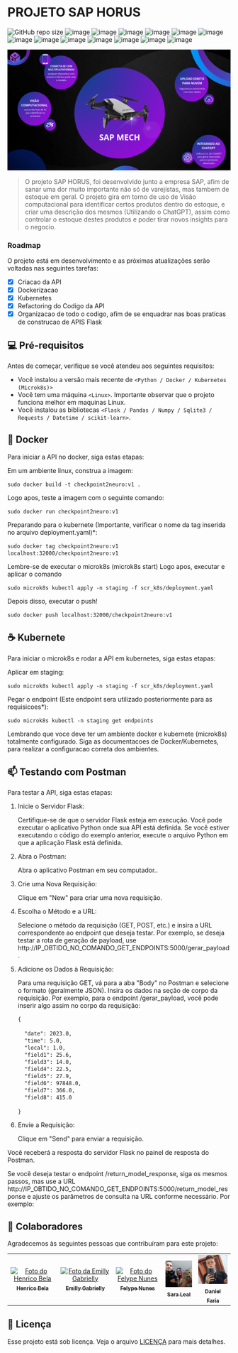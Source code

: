 # PROJETO SAP HORUS

![GitHub repo size](https://img.shields.io/github/repo-size/iuricode/README-template?style=for-the-badge)
![image](https://img.shields.io/badge/Python-3776AB?style=for-the-badge&logo=python&logoColor=white)
![image](https://img.shields.io/badge/CSS3-1572B6?style=for-the-badge&logo=css3&logoColor=white)
![image](https://img.shields.io/badge/chatGPT-74aa9c?style=for-the-badge&logo=openai&logoColor=white)
![image](https://img.shields.io/badge/SAP-0FAAFF?style=for-the-badge&logo=sap&logoColor=white)
![image](https://img.shields.io/badge/MongoDB-%234ea94b.svg?style=for-the-badge&logo=mongodb&logoColor=white)
![image](https://img.shields.io/badge/opencv-%23white.svg?style=for-the-badge&logo=opencv&logoColor=white)
![image](https://img.shields.io/badge/Keras-%23D00000.svg?style=for-the-badge&logo=Keras&logoColor=white)
![image](https://img.shields.io/badge/numpy-%23013243.svg?style=for-the-badge&logo=numpy&logoColor=white)
![image](https://img.shields.io/badge/pandas-%23150458.svg?style=for-the-badge&logo=pandas&logoColor=white)
![image](https://img.shields.io/badge/scikit--learn-%23F7931E.svg?style=for-the-badge&logo=scikit-learn&logoColor=white)
![image](https://img.shields.io/badge/TensorFlow-%23FF6F00.svg?style=for-the-badge&logo=TensorFlow&logoColor=white)
![image](https://img.shields.io/badge/Microsoft_Excel-217346?style=for-the-badge&logo=microsoft-excel&logoColor=white)
![image](https://img.shields.io/badge/Streamlit-FF4B4B?style=for-the-badge&logo=Streamlit&logoColor=white)

<img src="imgs/imagem.png" alt="SAP Horus">

> O projeto SAP HORUS, foi desenvolvido junto a empresa SAP, afim de sanar uma dor muito importante não só de varejistas, mas tambem de estoque em geral. O projeto gira em torno de uso de Visão computacional para identificar certos produtos dentro do estoque, e criar uma descrição dos mesmos (Utilizando o ChatGPT), assim como controlar o estoque destes produtos e poder tirar novos insights para o negocio. 

### Roadmap

O projeto está em desenvolvimento e as próximas atualizações serão voltadas nas seguintes tarefas:

- [x] Criacao da API
- [x] Dockerizacao
- [x] Kubernetes
- [x] Refactoring do Codigo da API
- [x] Organizacao de todo o codigo, afim de se enquadrar nas boas praticas de construcao de APIS Flask

## 💻 Pré-requisitos

Antes de começar, verifique se você atendeu aos seguintes requisitos:

* Você instalou a versão mais recente de `<Python / Docker / Kubernetes (Microk8s)>`
* Você tem uma máquina `<Linux>`. Importante observar que o projeto funciona melhor em maquinas Linux.
* Você instalou as bibliotecas `<Flask / Pandas / Numpy / Sqlite3 / Requests / Datetime / scikit-learn>`.

## 🚀 Docker

Para iniciar a API no docker, siga estas etapas:

Em um ambiente linux, construa a imagem:
```
sudo docker build -t checkpoint2neuro:v1 .
```

Logo apos, teste a imagem com o seguinte comando:
```
sudo docker run checkpoint2neuro:v1
```

Preparando para o kubernete (Importante, verificar o nome da tag inserida no arquivo deployment.yaml)*:
```
sudo docker tag checkpoint2neuro:v1 localhost:32000/checkpoint2neuro:v1
```

Lembre-se de executar o microk8s (microk8s start)
Logo apos, executar e aplicar o comando 

```
sudo microk8s kubectl apply -n staging -f scr_k8s/deployment.yaml
```

Depois disso, executar o push!
```
sudo docker push localhost:32000/checkpoint2neuro:v1
```



## ☕ Kubernete

Para iniciar o microk8s e rodar a API em kubernetes, siga estas etapas:

Aplicar em staging:
```
sudo microk8s kubectl apply -n staging -f scr_k8s/deployment.yaml
```

Pegar o endpoint (Este endpoint sera utilizado posteriormente para as requisicoes*):
```
sudo microk8s kubectl -n staging get endpoints
```

Lembrando que voce deve ter um ambiente docker e kubernete (microk8s) totalmente configurado. Siga as documentacoes de Docker/Kubernetes, para realizar a configuracao correta dos ambientes.

## 📫 Testando com Postman

Para testar a API, siga estas etapas:

1. Inicie o Servidor Flask:

    Certifique-se de que o servidor Flask esteja em execução. Você pode executar o aplicativo Python onde sua API está definida. Se você estiver executando o código do exemplo anterior, execute o arquivo Python em que a aplicação Flask está definida.


2. Abra o Postman:

    Abra o aplicativo Postman em seu computador..


3. Crie uma Nova Requisição: 

    Clique em "New" para criar uma nova requisição.


4. Escolha o Método e a URL:

    Selecione o método da requisição (GET, POST, etc.) e insira a URL correspondente ao endpoint que deseja testar. Por exemplo, se deseja testar a rota de geração de payload, use http://IP_OBTIDO_NO_COMANDO_GET_ENDPOINTS:5000/gerar_payload.


5. Adicione os Dados à Requisição:

    Para uma requisição GET, vá para a aba "Body" no Postman e selecione o formato (geralmente JSON). Insira os dados na seção de corpo da requisição. Por exemplo, para o endpoint /gerar_payload, você pode inserir algo assim no corpo da requisição:
    ```
    {
        
      "date": 2023.0,
      "time": 5.0,
      "local": 1.0,
      "field1": 25.6,
      "field3": 14.0,
      "field4": 22.5,
      "field5": 27.9,
      "field6": 97848.0,
      "field7": 366.0,
      "field8": 415.0
 
    }

    ```


6. Envie a Requisição:

    Clique em "Send" para enviar a requisição.


Você receberá a resposta do servidor Flask no painel de resposta do Postman.

Se você deseja testar o endpoint /return_model_response, siga os mesmos passos, mas use a URL http://IP_OBTIDO_NO_COMANDO_GET_ENDPOINTS:5000/return_model_response e ajuste os parâmetros de consulta na URL conforme necessário. Por exemplo:



## 🤝 Colaboradores

Agradecemos às seguintes pessoas que contribuíram para este projeto:

<table>
  <tr>
    <td align="center">
      <a href="#">
        <img src="https://avatars.githubusercontent.com/u/69468384?s=400&u=345cc4cd7eb2af9d149ebdbdfd4b05bb115c17e2&v=4" width="100px;" alt="Foto do Henrico Bela"/><br>
        <sub>
          <b>Henrico Bela</b>
        </sub>
      </a>
    </td>
    <td align="center">
      <a href="#">
        <img src="https://avatars.githubusercontent.com/u/104632698?v=4" width="100px;" alt="Foto da Emilly Gabrielly"/><br>
        <sub>
          <b>Emilly Gabrielly</b>
        </sub>
      </a>
    </td>
    <td align="center">
      <a href="#">
        <img src="https://avatars.githubusercontent.com/u/101263522?v=4" width="100px;" alt="Foto do Felype Nunes"/><br>
        <sub>
          <b>Felype Nunes</b>
        </sub>
      </a>
    </td>
    <td align="center">
      <a href="#">
        <img src="imgs/sara.jpg" width="100px;" alt="Foto da Sara Leal"/><br>
        <sub>
          <b>Sara Leal</b>
        </sub>
      </a>
    </td>
    <td align="center">
      <a href="#">
        <img src="imgs/dani.jpg" width="100px;" alt="Foto do Daniel Faria"/><br>
        <sub>
          <b>Daniel Faria</b>
        </sub>
      </a>
    </td>
  </tr>
</table>

## 📝 Licença

Esse projeto está sob licença. Veja o arquivo [LICENÇA](LICENSE.md) para mais detalhes.